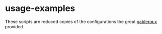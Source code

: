# usage-examples

These scripts are reduced copies of the configurations the great [gableroux](https://gitlab.com/gableroux/unity3d-gitlab-ci-example/tree/master) provided.
